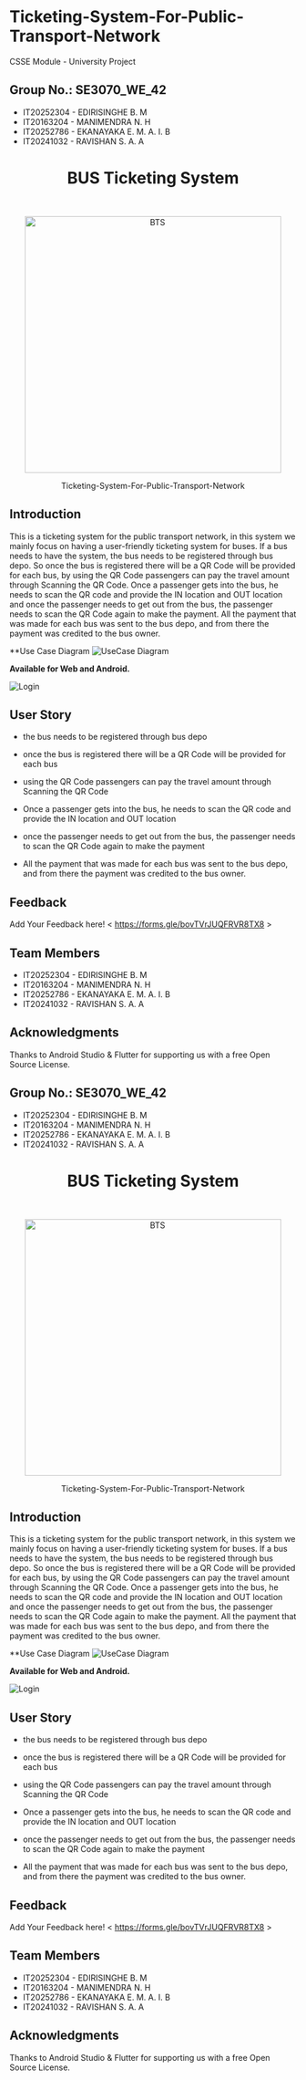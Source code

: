 # Ticketing-System-For-Public-Transport-Network
CSSE Module - University Project
## Group No.:	SE3070_WE_42

- IT20252304 - EDIRISINGHE B. M 
- IT20163204 - MANIMENDRA N. H
- IT20252786 - EKANAYAKA E. M. A. I. B
- IT20241032 - RAVISHAN S. A. A


<h1 align="center"> BUS Ticketing System </h1> <br>
<p align="center">
  <a href="https://doolshe.com/">
    <img alt="BTS" title="BTS" src="http://i.imgur.com/VShxJHs.png" width="450">
  </a>
</p>

<p align="center">
  Ticketing-System-For-Public-Transport-Network
</p>

</p>

<!-- START doctoc generated TOC please keep comment here to allow auto update -->
<!-- DON'T EDIT THIS SECTION, INSTEAD RE-RUN doctoc TO UPDATE -->

## Introduction

This is a ticketing system for the public transport network, in this system we mainly focus on having a user-friendly ticketing system for buses. If a bus needs to have the system, the bus needs to be registered through bus depo. So once the bus is registered there will be a QR Code will be provided for each bus, by using the QR Code passengers can pay the travel amount through Scanning the QR Code. Once a passenger gets into the bus, he needs to scan the QR code and provide the IN location and OUT location and once the passenger needs to get out from the bus, the passenger needs to scan the QR Code again to make the payment. All the payment that was made for each bus was sent to the bus depo, and from there the payment was credited to the bus owner.

**Use Case Diagram
![UseCase Diagram](https://user-images.githubusercontent.com/101692241/198026633-499a0961-e0bc-4b11-91b6-e26b7259474e.png)

**Available for Web and Android.**

![Login](https://user-images.githubusercontent.com/101692241/198027189-fbeb8d90-c12e-4cc9-acce-c3afc1a7b43c.png)

## User Story

* the bus needs to be registered through bus depo

* once the bus is registered there will be a QR Code will be provided for each bus

* using the QR Code passengers can pay the travel amount through Scanning the QR Code

* Once a passenger gets into the bus, he needs to scan the QR code and provide the IN location and OUT location

* once the passenger needs to get out from the bus, the passenger needs to scan the QR Code again to make the payment

* All the payment that was made for each bus was sent to the bus depo, and from there the payment was credited to the bus owner.


## Feedback
Add Your Feedback here!
< https://forms.gle/bovTVrJUQFRVR8TX8 >


## Team Members 

- IT20252304 - EDIRISINGHE B. M 
- IT20163204 - MANIMENDRA N. H
- IT20252786 - EKANAYAKA E. M. A. I. B
- IT20241032 - RAVISHAN S. A. A


## Acknowledgments

Thanks to Android Studio & Flutter for supporting us with a free Open Source License.
## Group No.:	SE3070_WE_42

- IT20252304 - EDIRISINGHE B. M 
- IT20163204 - MANIMENDRA N. H
- IT20252786 - EKANAYAKA E. M. A. I. B
- IT20241032 - RAVISHAN S. A. A


<h1 align="center"> BUS Ticketing System </h1> <br>
<p align="center">
  <a href="https://doolshe.com/">
    <img alt="BTS" title="BTS" src="http://i.imgur.com/VShxJHs.png" width="450">
  </a>
</p>

<p align="center">
  Ticketing-System-For-Public-Transport-Network
</p>

</p>

<!-- START doctoc generated TOC please keep comment here to allow auto update -->
<!-- DON'T EDIT THIS SECTION, INSTEAD RE-RUN doctoc TO UPDATE -->

## Introduction

This is a ticketing system for the public transport network, in this system we mainly focus on having a user-friendly ticketing system for buses. If a bus needs to have the system, the bus needs to be registered through bus depo. So once the bus is registered there will be a QR Code will be provided for each bus, by using the QR Code passengers can pay the travel amount through Scanning the QR Code. Once a passenger gets into the bus, he needs to scan the QR code and provide the IN location and OUT location and once the passenger needs to get out from the bus, the passenger needs to scan the QR Code again to make the payment. All the payment that was made for each bus was sent to the bus depo, and from there the payment was credited to the bus owner.

**Use Case Diagram
![UseCase Diagram](https://user-images.githubusercontent.com/101692241/198026633-499a0961-e0bc-4b11-91b6-e26b7259474e.png)

**Available for Web and Android.**

![Login](https://user-images.githubusercontent.com/101692241/198027189-fbeb8d90-c12e-4cc9-acce-c3afc1a7b43c.png)

## User Story

* the bus needs to be registered through bus depo

* once the bus is registered there will be a QR Code will be provided for each bus

* using the QR Code passengers can pay the travel amount through Scanning the QR Code

* Once a passenger gets into the bus, he needs to scan the QR code and provide the IN location and OUT location

* once the passenger needs to get out from the bus, the passenger needs to scan the QR Code again to make the payment

* All the payment that was made for each bus was sent to the bus depo, and from there the payment was credited to the bus owner.


## Feedback
Add Your Feedback here!
< https://forms.gle/bovTVrJUQFRVR8TX8 >


## Team Members 

- IT20252304 - EDIRISINGHE B. M 
- IT20163204 - MANIMENDRA N. H
- IT20252786 - EKANAYAKA E. M. A. I. B
- IT20241032 - RAVISHAN S. A. A


## Acknowledgments

Thanks to Android Studio & Flutter for supporting us with a free Open Source License.
